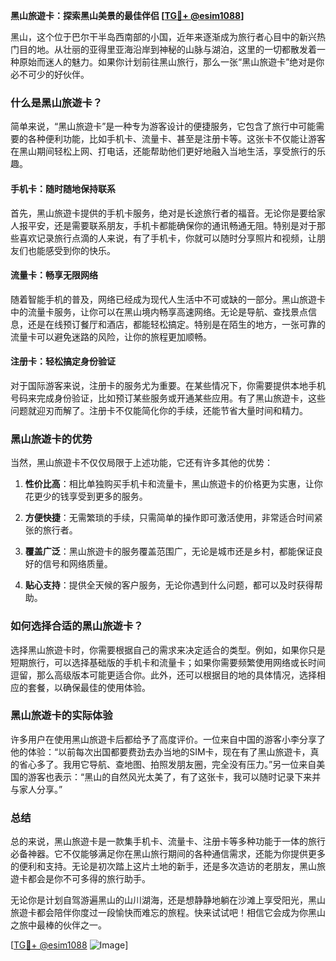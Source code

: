 **黑山旅遊卡：探索黑山美景的最佳伴侣 [[TG💪+ @esim1088](https://t.me/s/esim1088)]**

黑山，这个位于巴尔干半岛西南部的小国，近年来逐渐成为旅行者心目中的新兴热门目的地。从壮丽的亚得里亚海沿岸到神秘的山脉与湖泊，这里的一切都散发着一种原始而迷人的魅力。如果你计划前往黑山旅行，那么一张“黑山旅遊卡”绝对是你必不可少的好伙伴。

### 什么是黑山旅遊卡？

简单来说，“黑山旅遊卡”是一种专为游客设计的便捷服务，它包含了旅行中可能需要的各种便利功能，比如手机卡、流量卡、甚至是注册卡等。这张卡不仅能让游客在黑山期间轻松上网、打电话，还能帮助他们更好地融入当地生活，享受旅行的乐趣。

#### 手机卡：随时随地保持联系

首先，黑山旅遊卡提供的手机卡服务，绝对是长途旅行者的福音。无论你是要给家人报平安，还是需要联系朋友，手机卡都能确保你的通讯畅通无阻。特别是对于那些喜欢记录旅行点滴的人来说，有了手机卡，你就可以随时分享照片和视频，让朋友们也能感受到你的快乐。

#### 流量卡：畅享无限网络

随着智能手机的普及，网络已经成为现代人生活中不可或缺的一部分。黑山旅遊卡中的流量卡服务，让你可以在黑山境内畅享高速网络。无论是导航、查找景点信息，还是在线预订餐厅和酒店，都能轻松搞定。特别是在陌生的地方，一张可靠的流量卡可以避免迷路的风险，让你的旅程更加顺畅。

#### 注册卡：轻松搞定身份验证

对于国际游客来说，注册卡的服务尤为重要。在某些情况下，你需要提供本地手机号码来完成身份验证，比如预订某些服务或开通某些应用。有了黑山旅遊卡，这些问题就迎刃而解了。注册卡不仅能简化你的手续，还能节省大量时间和精力。

### 黑山旅遊卡的优势

当然，黑山旅遊卡不仅仅局限于上述功能，它还有许多其他的优势：

1. **性价比高**：相比单独购买手机卡和流量卡，黑山旅遊卡的价格更为实惠，让你花更少的钱享受到更多的服务。
   
2. **方便快捷**：无需繁琐的手续，只需简单的操作即可激活使用，非常适合时间紧张的旅行者。

3. **覆盖广泛**：黑山旅遊卡的服务覆盖范围广，无论是城市还是乡村，都能保证良好的信号和网络质量。

4. **贴心支持**：提供全天候的客户服务，无论你遇到什么问题，都可以及时获得帮助。

### 如何选择合适的黑山旅遊卡？

选择黑山旅遊卡时，你需要根据自己的需求来决定适合的类型。例如，如果你只是短期旅行，可以选择基础版的手机卡和流量卡；如果你需要频繁使用网络或长时间逗留，那么高级版本可能更适合你。此外，还可以根据目的地的具体情况，选择相应的套餐，以确保最佳的使用体验。

### 黑山旅遊卡的实际体验

许多用户在使用黑山旅遊卡后都给予了高度评价。一位来自中国的游客小李分享了他的体验：“以前每次出国都要费劲去办当地的SIM卡，现在有了黑山旅遊卡，真的省心多了。我用它导航、查地图、拍照发朋友圈，完全没有压力。”另一位来自美国的游客也表示：“黑山的自然风光太美了，有了这张卡，我可以随时记录下来并与家人分享。”

### 总结

总的来说，黑山旅遊卡是一款集手机卡、流量卡、注册卡等多种功能于一体的旅行必备神器。它不仅能够满足你在黑山旅行期间的各种通信需求，还能为你提供更多的便利和支持。无论是初次踏上这片土地的新手，还是多次造访的老朋友，黑山旅遊卡都会是你不可多得的旅行助手。

无论你是计划自驾游遍黑山的山川湖海，还是想静静地躺在沙滩上享受阳光，黑山旅遊卡都会陪伴你度过一段愉快而难忘的旅程。快来试试吧！相信它会成为你黑山之旅中最棒的伙伴之一。

[[TG💪+ @esim1088](https://t.me/s/esim1088) ![Image](https://i.postimg.cc/4NQfJmqS/Snipaste-2025-05-13-00-14-12.png)]